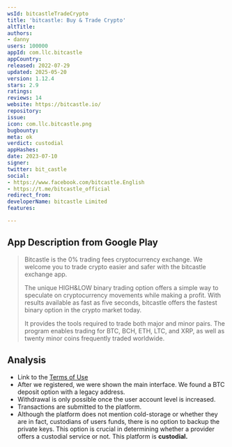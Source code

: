 ```yaml
---
wsId: bitcastleTradeCrypto
title: 'bitcastle: Buy & Trade Crypto'
altTitle: 
authors:
- danny
users: 100000
appId: com.llc.bitcastle
appCountry: 
released: 2022-07-29
updated: 2025-05-20
version: 1.12.4
stars: 2.9
ratings: 
reviews: 14
website: https://bitcastle.io/
repository: 
issue: 
icon: com.llc.bitcastle.png
bugbounty: 
meta: ok
verdict: custodial
appHashes: 
date: 2023-07-10
signer: 
twitter: bit_castle
social:
- https://www.facebook.com/bitcastle.English
- https://t.me/bitcastle_official
redirect_from: 
developerName: bitcastle Limited
features: 

---
```


## App Description from Google Play

> Bitcastle is the 0% trading fees cryptocurrency exchange. We welcome you to trade crypto easier and safer with the bitcastle exchange app.
>
> The unique HIGH&LOW binary trading option offers a simple way to speculate on cryptocurrency movements while making a profit. With results available as fast as five seconds, bitcastle offers the fastest binary option in the crypto market today.
>
> It provides the tools required to trade both major and minor pairs. The program enables trading for BTC, BCH, ETH, LTC, and XRP, as well as twenty minor coins frequently traded worldwide.

## Analysis

- Link to the [Terms of Use](https://bitcastle.io/en/terms)
- After we registered, we were shown the main interface. We found a BTC deposit option with a legacy address.
- Withdrawal is only possible once the user account level is increased.
- Transactions are submitted to the platform.
- Although the platform does not mention cold-storage or whether they are in fact, custodians of users funds, there is no option to backup the private keys. This option is crucial in determining whether a provider offers a custodial service or not. This platform is **custodial.**
